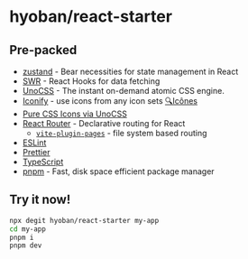 # hyoban/react-starter

## Pre-packed

- [zustand](https://github.com/pmndrs/zustand) - Bear necessities for state management in React
- [SWR](https://swr.vercel.app/) - React Hooks for data fetching
- [UnoCSS](https://github.com/antfu/unocss) - The instant on-demand atomic CSS engine.
- [Iconify](https://iconify.design) - use icons from any icon sets [🔍Icônes](https://icones.netlify.app/)
- [Pure CSS Icons via UnoCSS](https://github.com/antfu/unocss/tree/main/packages/preset-icons)
- [React Router](https://github.com/remix-run/react-router) - Declarative routing for React
  - [`vite-plugin-pages`](https://github.com/hannoeru/vite-plugin-pages) - file system based routing
- [ESLint](https://eslint.org/)
- [Prettier](https://prettier.io/)
- [TypeScript](https://www.typescriptlang.org/)
- [pnpm](https://pnpm.io/) - Fast, disk space efficient package manager

## Try it now!

```bash
npx degit hyoban/react-starter my-app
cd my-app
pnpm i
pnpm dev
```
